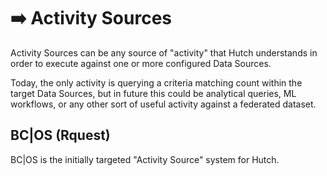 # ➡️ Activity Sources

Activity Sources can be any source of "activity" that Hutch understands in order to execute against one or more configured Data Sources.

Today, the only activity is querying a criteria matching count within the target Data Sources, but in future this could be analytical queries, ML workflows, or any other sort of useful activity against a federated dataset.

## BC|OS (Rquest)

BC|OS is the initially targeted "Activity Source" system for Hutch.

